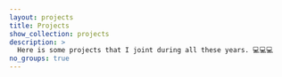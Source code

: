```yaml
---
layout: projects
title: Projects
show_collection: projects
description: >
  Here is some projects that I joint during all these years. 💻💻💻
no_groups: true
---
```

